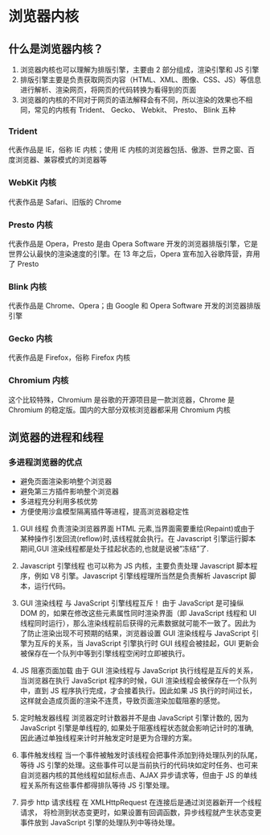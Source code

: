 # 浏览器内核
## 什么是浏览器内核？
1. 浏览器内核也可以理解为排版引擎，主要由 2 部分组成，渲染引擎和 JS 引擎
2. 排版引擎主要是负责获取网页内容（HTML、XML、图像、CSS、JS）等信息进行解析、渲染网页，将网页的代码转换为看得到的页面
3. 浏览器的内核的不同对于网页的语法解释会有不同，所以渲染的效果也不相同，常见的内核有 Trident、 Gecko、 Webkit、 Presto、 Blink 五种
### Trident
代表作品是 IE，俗称 IE 内核；使用 IE 内核的浏览器包括、傲游、世界之窗、百度浏览器、兼容模式的浏览器等
### WebKit 内核
代表作品是 Safari、旧版的 Chrome
### Presto 内核
代表作品是 Opera，Presto 是由 Opera Software 开发的浏览器排版引擎，它是世界公认最快的渲染速度的引擎。在 13 年之后，Opera 宣布加入谷歌阵营，弃用了 Presto
### Blink 内核
代表作品是 Chrome、Opera；由 Google 和 Opera Software 开发的浏览器排版引擎
### Gecko 内核
代表作品是 Firefox，俗称 Firefox 内核
### Chromium 内核
这个比较特殊，Chromium 是谷歌的开源项目是一款浏览器，Chrome 是 Chromium 的稳定版。国内的大部分双核浏览器都采用 Chromium 内核


## 浏览器的进程和线程

### 多进程浏览器的优点
- 避免页面渲染影响整个浏览器
- 避免第三方插件影响整个浏览器
- 多进程充分利用多核优势
- 方便使用沙盒模型隔离插件等进程，提高浏览器稳定性

1. GUI 线程
负责渲染浏览器界面 HTML 元素,当界面需要重绘(Repaint)或由于某种操作引发回流(reflow)时,该线程就会执行。在 Javascript 引擎运行脚本期间,GUI 渲染线程都是处于挂起状态的,也就是说被”冻结”了.

2. Javascript 引擎线程
也可以称为 JS 内核，主要负责处理 Javascript 脚本程序，例如 V8 引擎。Javascript 引擎线程理所当然是负责解析 Javascript 脚本，运行代码。

3. GUI 渲染线程 与 JavaScript 引擎线程互斥！
由于 JavaScript 是可操纵 DOM 的，如果在修改这些元素属性同时渲染界面（即 JavaScript 线程和 UI 线程同时运行），那么渲染线程前后获得的元素数据就可能不一致了。因此为了防止渲染出现不可预期的结果，浏览器设置 GUI 渲染线程与 JavaScript 引擎为互斥的关系，当 JavaScript 引擎执行时 GUI 线程会被挂起，GUI 更新会被保存在一个队列中等到引擎线程空闲时立即被执行。

4. JS 阻塞页面加载
由于 GUI 渲染线程与 JavaScript 执行线程是互斥的关系，当浏览器在执行 JavaScript 程序的时候，GUI 渲染线程会被保存在一个队列中，直到 JS 程序执行完成，才会接着执行。因此如果 JS 执行的时间过长，这样就会造成页面的渲染不连贯，导致页面渲染加载阻塞的感觉。

5. 定时触发器线程
浏览器定时计数器并不是由 JavaScript 引擎计数的, 因为 JavaScript 引擎是单线程的, 如果处于阻塞线程状态就会影响记计时的准确, 因此通过单独线程来计时并触发定时是更为合理的方案。

6. 事件触发线程
当一个事件被触发时该线程会把事件添加到待处理队列的队尾，等待 JS 引擎的处理。这些事件可以是当前执行的代码块如定时任务、也可来自浏览器内核的其他线程如鼠标点击、AJAX 异步请求等，但由于 JS 的单线程关系所有这些事件都得排队等待 JS 引擎处理。

7. 异步 http 请求线程
在 XMLHttpRequest 在连接后是通过浏览器新开一个线程请求， 将检测到状态变更时，如果设置有回调函数，异步线程就产生状态变更事件放到 JavaScript 引擎的处理队列中等待处理。
